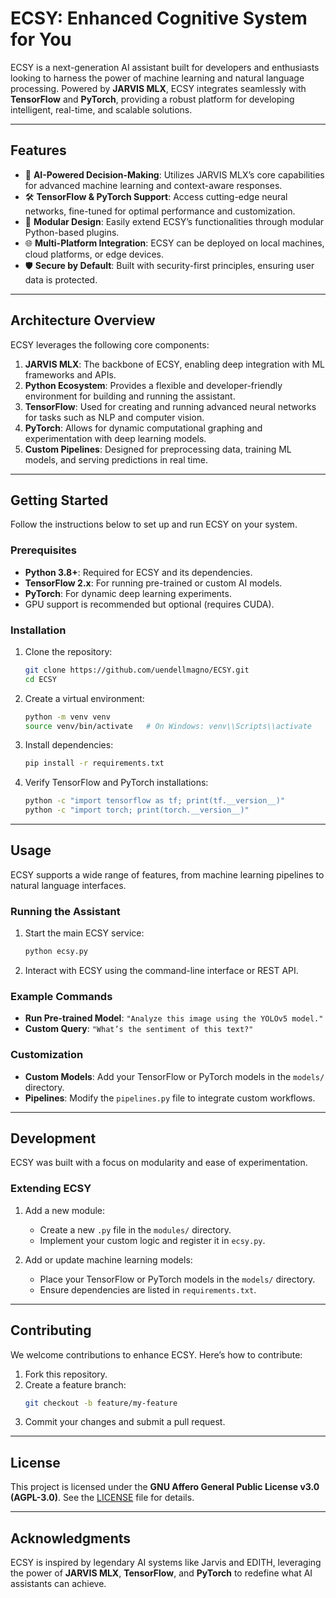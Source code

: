 # **ECSY: Enhanced Cognitive System for You**

ECSY is a next-generation AI assistant built for developers and enthusiasts looking to harness the power of machine learning and natural language processing. Powered by **JARVIS MLX**, ECSY integrates seamlessly with **TensorFlow** and **PyTorch**, providing a robust platform for developing intelligent, real-time, and scalable solutions.

---

## **Features**
- 🧠 **AI-Powered Decision-Making**: Utilizes JARVIS MLX’s core capabilities for advanced machine learning and context-aware responses.
- 🛠️ **TensorFlow & PyTorch Support**: Access cutting-edge neural networks, fine-tuned for optimal performance and customization.
- 🔧 **Modular Design**: Easily extend ECSY’s functionalities through modular Python-based plugins.
- 🌐 **Multi-Platform Integration**: ECSY can be deployed on local machines, cloud platforms, or edge devices.
- 🛡️ **Secure by Default**: Built with security-first principles, ensuring user data is protected.

---

## **Architecture Overview**

ECSY leverages the following core components:

1. **JARVIS MLX**: The backbone of ECSY, enabling deep integration with ML frameworks and APIs.
2. **Python Ecosystem**: Provides a flexible and developer-friendly environment for building and running the assistant.
3. **TensorFlow**: Used for creating and running advanced neural networks for tasks such as NLP and computer vision.
4. **PyTorch**: Allows for dynamic computational graphing and experimentation with deep learning models.
5. **Custom Pipelines**: Designed for preprocessing data, training ML models, and serving predictions in real time.

---

## **Getting Started**

Follow the instructions below to set up and run ECSY on your system.

### **Prerequisites**
- **Python 3.8+**: Required for ECSY and its dependencies.
- **TensorFlow 2.x**: For running pre-trained or custom AI models.
- **PyTorch**: For dynamic deep learning experiments.
- GPU support is recommended but optional (requires CUDA).

### **Installation**
1. Clone the repository:
   ```bash
   git clone https://github.com/uendellmagno/ECSY.git
   cd ECSY
   ```
2. Create a virtual environment:
   ```bash
   python -m venv venv
   source venv/bin/activate   # On Windows: venv\\Scripts\\activate
   ```
3. Install dependencies:
   ```bash
   pip install -r requirements.txt
   ```
4. Verify TensorFlow and PyTorch installations:
   ```bash
   python -c "import tensorflow as tf; print(tf.__version__)"
   python -c "import torch; print(torch.__version__)"
   ```

---

## **Usage**

ECSY supports a wide range of features, from machine learning pipelines to natural language interfaces.

### Running the Assistant
1. Start the main ECSY service:
   ```bash
   python ecsy.py
   ```
2. Interact with ECSY using the command-line interface or REST API.

### Example Commands
- **Run Pre-trained Model**: `"Analyze this image using the YOLOv5 model."`
- **Custom Query**: `"What’s the sentiment of this text?"`

### Customization
- **Custom Models**: Add your TensorFlow or PyTorch models in the `models/` directory.
- **Pipelines**: Modify the `pipelines.py` file to integrate custom workflows.

---

## **Development**

ECSY was built with a focus on modularity and ease of experimentation.

### Extending ECSY
1. Add a new module:
   - Create a new `.py` file in the `modules/` directory.
   - Implement your custom logic and register it in `ecsy.py`.

2. Add or update machine learning models:
   - Place your TensorFlow or PyTorch models in the `models/` directory.
   - Ensure dependencies are listed in `requirements.txt`.

---

## **Contributing**

We welcome contributions to enhance ECSY. Here’s how to contribute:
1. Fork this repository.
2. Create a feature branch:
   ```bash
   git checkout -b feature/my-feature
   ```
3. Commit your changes and submit a pull request.

---

## **License**

This project is licensed under the **GNU Affero General Public License v3.0 (AGPL-3.0)**. See the [LICENSE](LICENSE) file for details.

---

## **Acknowledgments**
ECSY is inspired by legendary AI systems like Jarvis and EDITH, leveraging the power of **JARVIS MLX**, **TensorFlow**, and **PyTorch** to redefine what AI assistants can achieve.
